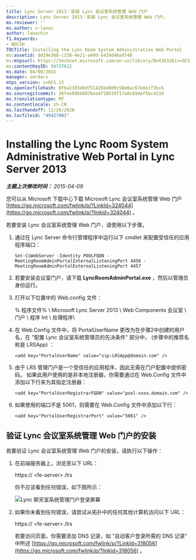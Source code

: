 ```yaml
---
title: Lync Server 2013：安装 Lync 会议室系统管理 Web 门户
description: Lync Server 2013：安装 Lync 会议室系统管理 Web 门户。
ms.reviewer: ''
ms.author: v-lanac
author: lanachin
f1.keywords:
- NOCSH
TOCTitle: Installing the Lync Room System Administrative Web Portal
ms:assetid: dd19e368-c338-4e21-a40d-6439d46a9748
ms:mtpsurl: https://technet.microsoft.com/en-us/library/Dn436326(v=OCS.15)
ms:contentKeyID: 56737622
ms.date: 04/09/2015
manager: serdars
mtps_version: v=OCS.15
ms.openlocfilehash: 0fba239346d75142bb4009c58e0ac67e8e1f3bcb
ms.sourcegitcommit: 36fee89bb887bea4f18b19f17a8c69daf5bc423d
ms.translationtype: MT
ms.contentlocale: zh-CN
ms.lasthandoff: 11/26/2020
ms.locfileid: "49427003"
---
```

# <a name="installing-the-lync-room-system-administrative-web-portal-in-lync-server-2013"></a>Installing the Lync Room System Administrative Web Portal in Lync Server 2013

<div data-xmlns="http://www.w3.org/1999/xhtml">

<div class="topic" data-xmlns="http://www.w3.org/1999/xhtml" data-msxsl="urn:schemas-microsoft-com:xslt" data-cs="https://msdn.microsoft.com/">

<div data-asp="https://msdn2.microsoft.com/asp">



</div>

<div id="mainSection">

<div id="mainBody">

<span> </span>

_**主题上次修改时间：** 2015-04-09_

您可以从 Microsoft 下载中心下载 Microsoft Lync 会议室系统管理 Web 门户 [https://go.microsoft.com/fwlink/p/?LinkId=324044](https://go.microsoft.com/fwlink/p/?linkid=324044) 。

若要安装 Lync 会议室系统管理 Web 门户，请使用以下步骤。

1.  通过在 Lync Server 命令行管理程序中运行以下 cmdlet 来配置受信任的应用程序端口：
    
        Set-CsWebServer -Identity POOLFQDN -MeetingRoomAdminPortalInternalListeningPort 4456 -MeetingRoomAdminPortalExternalListeningPort 4457

2.  若要安装会议室门户，请下载 **LyncRoomAdminPortal.exe** ，然后以管理员身份运行。

3.  打开以下位置中的 Web.config 文件：
    
    % 程序文件% \\ Microsoft Lync Server 2013 \\ Web Components 会议室 \\ 门户 \\ 程序 Int \\ 处理程序\\

4.  在 Web.Config 文件中，将 PortalUserName 更改为在步骤2中创建的用户名，在 "配置 Lync 会议室系统管理员的先决条件" 部分中， (步骤中的推荐名称是 LRSApp) ：
    
        <add key="PortalUserName" value="sip:LRSApp@domain.com" />

5.  由于 LRS 管理门户是一个受信任的应用程序，因此无需在门户配置中提供密码。 如果此用户使用的是非本地注册器，你需要通过在 Web.Config 文件中添加以下行来为其指定注册器：
    
        <add key="PortalUserRegistrarFQDN" value="pool-xxxx.domain.com" />

6.  如果使用的端口不是 5061，则需要在 Web.Config 文件中添加以下行：
    
        <add key="PortalUserRegistrarPort" value="5061" />

<div>

## <a name="verifying-installation-of-the-lync-room-system-administrative-web-portal"></a>验证 Lync 会议室系统管理 Web 门户的安装

若要验证 Lync 会议室系统管理 Web 门户的安装，请执行以下操作：


1.  在前端服务器上，浏览至以下 URL：
    
    https:// \<fe-server\> /lrs
    
    你不应该看到任何错误，如下图所示：
    
    ![Lync 聊天室系统管理门户登录屏幕](images/Dn436326.050bcf70-2f3b-46b2-9b96-ebd12679b713(OCS.15).png "Lync 聊天室系统管理门户登录屏幕")

2.  如果你未看到任何错误，请尝试从拓扑中的任何其他计算机访问以下 URL：
    
    https:// \<fe-server\> /lrs
    
    若要访问页面，你需要添加 DNS 记录，如 "自动客户登录所需的 DNS 记录" 中所述 [https://go.microsoft.com/fwlink/p/?LinkId=318056](https://go.microsoft.com/fwlink/p/?linkid=318056) 。

</div>

</div>

<span> </span>

</div>

</div>

</div>


